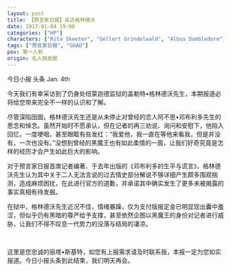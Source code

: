 ```yaml
---
layout: post
title: 【预言家日报】采访格林德沃
date: 2017-01-04 19:00
categories: ["HP"]
characters: ["Rita Skeeter", "Gellert Grindelwald", "Albus Dumbledore"]
tags: ["预言家日报", "GGAD"]
pov: 第一人称
origin: 名人朋友圈
---
```


今日小报 头条 Jan. 4th

今天我们有幸采访到了仍身处纽蒙迦德监狱的盖勒特•格林德沃先生，本期报道必将给您带来完全不一样的认识和了解。

尽管深陷囹圄，格林德沃先生还是从未停止对曾经的恋人阿不思•邓布利多先生的思念和悼念。虽然开始时不愿承认，但在记者的再三劝说、询问和安慰下，他陷入回忆，一度哽咽，甚至眼眶有些发红：“我爱他，我一直在等他来看我，但是并没有，一次也没有。”没想到曾经的黑魔王也有如此柔情的一面，让我们好奇究竟是怎样的经历才会产生如此巨大的影响。

对于预言家日报首席记者编著、于去年出版的《邓布利多的生平与谎言》，格林德沃先生认为其中关于二人无法言说的过去情史部分解说不够详细产生颇多围观揣测，造成麻烦困扰，在此进行官方的道歉，并承诺其中确实发生了更多未被揭露的事实真相有待发掘。

在狱中，格林德沃先生近况不佳，情绪暴躁，仅为支付版报定金已明显现出囊中羞涩，但似乎仍有黑暗的尊严给予支撑，甚至依然企图以黑魔王的身份对记者进行威胁，让我们不得不叹息一代势力的没落与结局的凄凉。

<br>

这里是您忠诚的丽塔•斯基特，如您有上报需求请及时联系我，本报一定为您如实报道。今日小报头条到此结束，我们明天再会。

